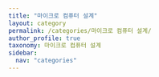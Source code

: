 ```yaml
---
title: "마이크로 컴퓨터 설계"
layout: category
permalink: /categories/마이크로 컴퓨터 설계/
author_profile: true
taxonomy: 마이크로 컴퓨터 설계
sidebar:
  nav: "categories"
---
```


